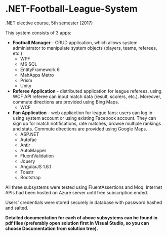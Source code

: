 # .NET-Football-League-System
.NET elective course, 5th semester (2017)

This system consists of 3 apps:
* **Football Manager** - CRUD application, which allows system administrator to manipulate system objects (players, teams, referees, etc.)
  * WPF
  * MS SQL 
  * EntityFramework 6
  * MahApps Metro
  * Prism
  * Unity
* **Referee Application** - distributed application for league referees, using WCF API referee can input match data (result, scorers, etc.). Moreover, commute directions are provided using Bing Maps. 
  * WCF
* **Fan Application** - web appliaction for league fans: users can log in using system account or using existing Facebook account. They can sign up for match notifications, rate matches, browse multiple rankings and stats. Commute directions are provided using Google Maps.
  * ASP.NET
  * Autofac
  * Antlr
  * AutoMapper
  * FluentValidation
  * Jquery
  * AngularJS 1.6.1
  * Toastr
  * Bootstrap

All three subsystems were tested using FluentAssertions and Moq. Internet APIs had been hosted on Azure server until free subscription ended.  

Users' credentials were stored securely in database with password hashed and salted.  

**Detailed documentation for each of above subsystems can be found in pdf files (preferably open solution first in Visual Studio, so you can choose Documentation from solution tree).**
